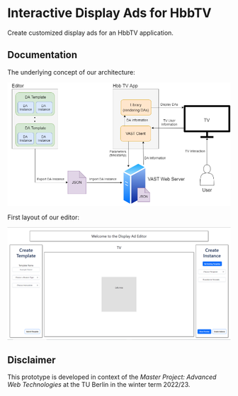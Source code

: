 # Interactive Display Ads for HbbTV

Create customized display ads for an HbbTV application.

## Documentation

The underlying concept of our architecture:

![Concept](./docs/architecture.png)

First layout of our editor:

![Editor](./docs/editor.png)

## Disclaimer

This prototype is developed in context of the *Master Project: Advanced Web Technologies* at the TU Berlin
in the winter term 2022/23.



